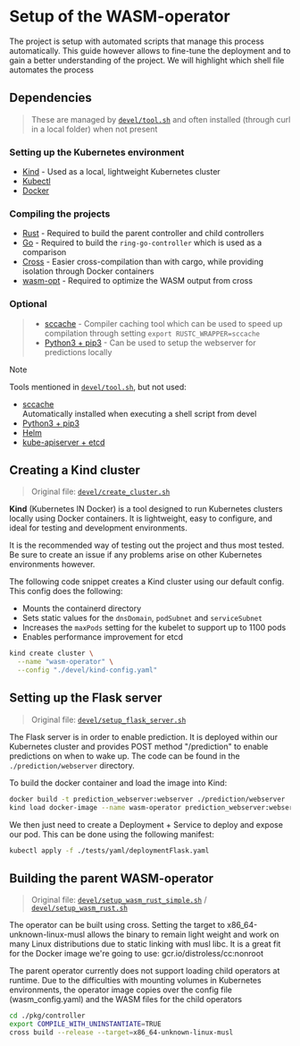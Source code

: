 # Setup of the WASM-operator
The project is setup with automated scripts that manage this process automatically.
This guide however allows to fine-tune the deployment and to gain a better understanding of the project.
We will highlight which shell file automates the process

## Dependencies
> These are managed by [`devel/tool.sh`](../devel/tool.sh) and often installed (through curl in a local folder) when not present

### Setting up the Kubernetes environment
- [Kind](https://kind.sigs.k8s.io/) - Used as a local, lightweight Kubernetes cluster
- [Kubectl](https://kubernetes.io/docs/reference/kubectl/)
- [Docker](https://www.docker.com/)

### Compiling the projects
- [Rust](https://www.rust-lang.org/) - Required to build the parent controller and child controllers
- [Go](https://go.dev/) - Required to build the `ring-go-controller` which is used as a comparison
- [Cross](https://crates.io/crates/cross) - Easier cross-compilation than with cargo, while providing isolation through Docker containers
- [wasm-opt](https://github.com/WebAssembly/binaryen) - Required to optimize the WASM output from cross

### Optional
> - [sccache](https://github.com/mozilla/sccache) - Compiler caching tool which can be used to speed up compilation through setting `export RUSTC_WRAPPER=sccache`
> - [Python3 + pip3](https://www.python.org/) - Can be used to setup the webserver for predictions locally

> [!NOTE]
> Tools mentioned in [`devel/tool.sh`](../devel/tool.sh), but not used:
> - [sccache](https://github.com/mozilla/sccache)  
>   Automatically installed when executing a shell script from devel
> - [Python3 + pip3](https://www.python.org/)
> - [Helm](https://helm.sh/)
> - [kube-apiserver + etcd](https://github.com/kubernetes-sigs/kubebuilder)


## Creating a Kind cluster
> Original file: [`devel/create_cluster.sh`](../devel/create_cluster.sh)

**Kind** (Kubernetes IN Docker) is a tool designed to run Kubernetes clusters locally using Docker containers. It is lightweight, easy to configure, and ideal for testing and development environments.

It is the recommended way of testing out the project and thus most tested.
Be sure to create an issue if any problems arise on other Kubernetes environments however.

The following code snippet creates a Kind cluster using our default config.
This config does the following:
- Mounts the containerd directory
- Sets static values for the `dnsDomain`, `podSubnet` and `serviceSubnet`
- Increases the `maxPods` setting for the kubelet to support up to 1100 pods
- Enables performance improvement for etcd

```sh
kind create cluster \
  --name "wasm-operator" \
  --config "./devel/kind-config.yaml"
```

## Setting up the Flask server
> Original file: [`devel/setup_flask_server.sh`](../devel/setup_flask_server.sh)

The Flask server is in order to enable prediction.
It is deployed within our Kubernetes cluster and provides POST method "/prediction" to enable predictions on when to wake up.
The code can be found in the `./prediction/webserver` directory.

To build the docker container and load the image into Kind:
```sh
docker build -t prediction_webserver:webserver ./prediction/webserver
kind load docker-image --name wasm-operator prediction_webserver:webserver
```

We then just need to create a Deployment + Service to deploy and expose our pod. This can be done using the following manifest:
```sh
kubectl apply -f ./tests/yaml/deploymentFlask.yaml
```

## Building the parent WASM-operator
> Original file: [`devel/setup_wasm_rust_simple.sh`](../devel/setup_wasm_rust_simple.sh) / [`devel/setup_wasm_rust.sh`](../devel/setup_wasm_rust.sh)

The operator can be built using cross. Setting the target to x86_64-unknown-linux-musl allows the binary to remain light weight and work on many Linux distributions due to static linking with musl libc.
It is a great fit for the Docker image we're going to use: gcr.io/distroless/cc:nonroot

The parent operator currently does not support loading child operators at runtime.
Due to the difficulties with mounting volumes in Kubernetes environments, the operator image copies over the config file (wasm_config.yaml) and the WASM files for the child operators

```sh
cd ./pkg/controller
export COMPILE_WITH_UNINSTANTIATE=TRUE
cross build --release --target=x86_64-unknown-linux-musl
```
